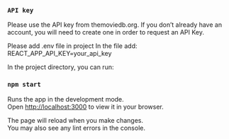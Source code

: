 ### `API key`
Please use the API key from themoviedb.org.
If you don’t already have an account, you will need to create one in order to request an API Key.

Please add .env file in project
In the file add:
REACT_APP_API_KEY=your_api_key

In the project directory, you can run:

### `npm start`

Runs the app in the development mode.\
Open [http://localhost:3000](http://localhost:3000) to view it in your browser.

The page will reload when you make changes.\
You may also see any lint errors in the console.